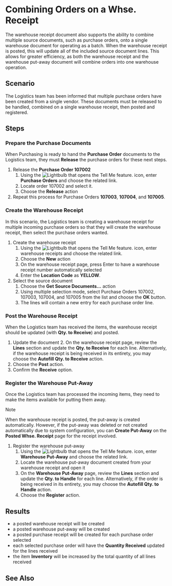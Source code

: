 # Combining Orders on a Whse. Receipt
The warehouse receipt document also supports the ability to combine multiple source documents, such as purchase orders, onto a single warehouse document for operating as a batch.  When the warehouse receipt is posted, this will update all of the included source document lines. This allows for greater efficiency, as both the warehouse receipt and the warehouse put-away document will combine orders into one warehouse operation.

## Scenario
The Logistics team has been informed that multiple purchase orders have been created from a single vendor. These documents must be released to be handled, combined on a single warehouse receipt, then posted and registered.

## Steps 
### Prepare the Purchase Documents
When Purchasing is ready to hand the **Purchase Order** documents to the Logistics team, they must **Release** the purchase orders for these next steps.

1. Release the **Purchase Order 107002**
	1. Using the ![Lightbulb that opens the Tell Me feature.](../../../media/ui-search/search_small.png "Tell me what you want to do") icon, enter **Purchase Orders** and choose the related link.
	2. Locate order 107002 and select it.
	3. Choose the **Release** action
2. Repeat this process for Purchase Orders **107003**, **107004**, and **107005**.

### Create the Warehouse Receipt
In this scenario, the Logistics team is creating a warehouse receipt for multiple incoming purchase orders so that they will create the warehouse receipt, then select the purchase orders wanted.

1. Create the warehouse receipt
	1. Using the ![Lightbulb that opens the Tell Me feature.](../../../media/ui-search/search_small.png "Tell me what you want to do") icon, enter warehouse receipts and choose the related link.
	2. Choose the **New** action
	3. On the warehouse receipt page, press Enter to have a warehouse receipt number automatically selected
	4. Enter the **Location Code** as **YELLOW**.
2. Select the source document
	1. Choose the **Get Source Documents…** action
	2. Using multiple selection mode, select Purchase Orders 107002, 107003, 107004, and 107005 from the list and choose the **OK** button.
	3. The lines will contain a new entry for each purchase order line.
### Post the Warehouse Receipt
When the Logistics team has received the items, the warehouse receipt should be updated (with **Qty. to Receive**) and posted.

1. Update the document 
	2. On the warehouse receipt page, review the **Lines** section and update the **Qty. to Receive** for each line. Alternatively, if the warehouse receipt is being received in its entirety, you may choose the **Autofill Qty. to Receive** action.
2. Choose the **Post** action.
3. Confirm the **Receive** option.

### Register the Warehouse Put-Away
Once the Logistics team has processed the incoming items, they need to make the items available for putting them away.

> [!NOTE]
> When the warehouse receipt is posted, the put-away is created automatically. However, if the put-away was deleted or not created automatically due to system configuration, you can **Create Put-Away** on the **Posted Whse. Receipt** page for the receipt involved.

1. Register the warehouse put-away
	1. Using the ![Lightbulb that opens the Tell Me feature.](../../../media/ui-search/search_small.png "Tell me what you want to do") icon, enter **Warehouse Put-Away** and choose the related link.
	2. Locate the warehouse put-away document created from your warehouse receipt and open it
	3. On the **Warehouse Put-Away** page, review the **Lines** section and update the **Qty. to Handle** for each line. Alternatively, if the order is being received in its entirety, you may choose the **Autofill Qty. to Handle** action.
	4. Choose the **Register** action.
## Results
-   a posted warehouse receipt will be created    
-   a posted warehouse put-away will be created   
-   a posted purchase receipt will be created for each purchase order selected    
-   each selected purchase order will have the **Quantity Received** updated for the lines received
-   the item **Inventory**  will be increased by the total quantity of all lines received

## See Also
